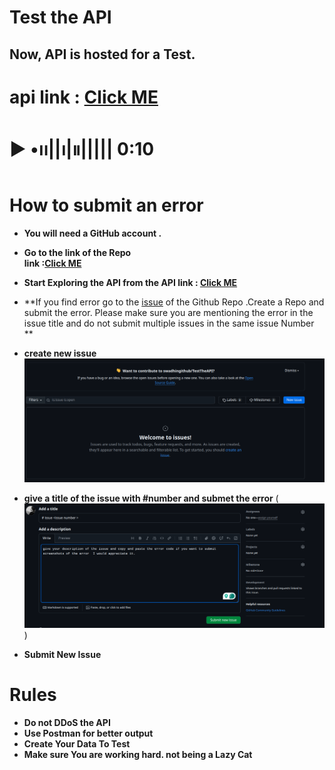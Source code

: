 # Test the API

## Now, API is hosted for a Test.
# api link : [Click ME ](https://thelabrats.my.id/)



 # **▶︎ •၊၊||၊|။||||| 0:10**

# How to submit an error 

- **You will need a GitHub account .**
- **Go to the link of the Repo**  <br>
<b>link :[Click ME ](https://github.com/swadhingithub/TestTheAPI)</b>
- **Start Exploring the API from the API link : [Click ME ](https://thelabrats.my.id/)**
- **If you find error go to the [issue](https://github.com/swadhingithub/TestTheAPI/issues) of the Github Repo .Create a Repo and submit the error. Please make sure you are mentioning the error in the issue title and do not submit multiple issues in the same issue Number **
-  **create new issue**
![image](https://github.com/swadhingithub/TestTheAPI/blob/main/Screenshot%20from%202024-11-03%2022-52-22.png?raw=true)

- **give a title of the issue with #number and submet the error**
(![image](https://github.com/swadhingithub/TestTheAPI/blob/main/Screenshot%20from%202024-11-03%2022-55-22.png?raw=true)
)

 - **Submit New Issue**


 # Rules 

 - **Do not DDoS the API**
 - **Use Postman for better output**
 - **Create Your Data To Test**
 - **Make sure You are working hard. not being a Lazy Cat**

